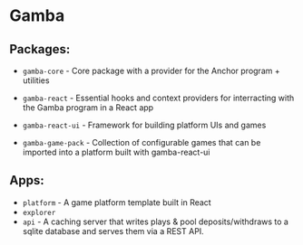 # Gamba

## Packages:
* `gamba-core` - Core package with a provider for the Anchor program + utilities

* `gamba-react` - Essential hooks and context providers for interracting with the Gamba program in a React app

* `gamba-react-ui` - Framework for building platform UIs and games

* `gamba-game-pack` - Collection of configurable games that can be imported into a platform built with gamba-react-ui

## Apps:
* `platform` - A game platform template built in React
* `explorer`
* `api` - A caching server that writes plays & pool deposits/withdraws to a sqlite database and serves them via a REST API.
